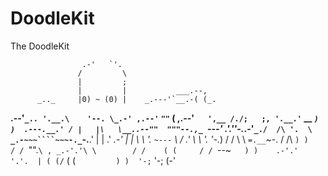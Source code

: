 DoodleKit
=========

The DoodleKit

                    .-'   `'.
                   /         \
                   |         ;
                   |         |           ___.--,
          _.._     |0) ~ (0) |    _.---'`__.-( (_.
   __.--'`_.. '.__.\    '--. \_.-' ,.--'`     `""`
  ( ,.--'`   ',__ /./;   ;, '.__.'`    __
  _`) )  .---.__.' / |   |\   \__..--""  """--.,_
 `---' .'.''-._.-'`_./  /\ '.  \ _.-~~~````~~~-._`-.__.'
       | |  .' _.-' |  |  \  \  '.               `~---`
        \ \/ .'     \  \   '. '-._)
         \/ /        \  \    `=.__`~-.
         / /\         `) )    / / `"".`\
   , _.-'.'\ \        / /    ( (     / /
    `--~`   ) )    .-'.'      '.'.  | (
           (/`    ( (`          ) )  '-;
            `      '-;         (-'